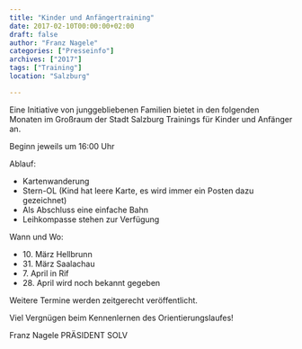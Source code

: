 ```yaml
---
title: "Kinder und Anfängertraining"
date: 2017-02-10T00:00:00+02:00
draft: false
author: "Franz Nagele"
categories: ["Presseinfo"]
archives: ["2017"]
tags: ["Training"]
location: "Salzburg"

---
```


Eine Initiative von junggebliebenen Familien bietet in den folgenden Monaten im Großraum der Stadt Salzburg Trainings für Kinder und Anfänger an.

<!--more-->

Beginn jeweils um 16:00 Uhr

Ablauf:

* Kartenwanderung
* Stern-OL (Kind hat leere Karte, es wird immer ein Posten dazu gezeichnet)
* Als Abschluss eine einfache Bahn
* Leihkompasse stehen zur Verfügung

Wann und Wo:

* 10\. März Hellbrunn
* 31\. März Saalachau
* 7\. April in Rif
* 28\. April wird noch bekannt gegeben

Weitere Termine werden zeitgerecht veröffentlicht.

Viel Vergnügen beim Kennenlernen des Orientierungslaufes!

Franz Nagele
PRÄSIDENT SOLV